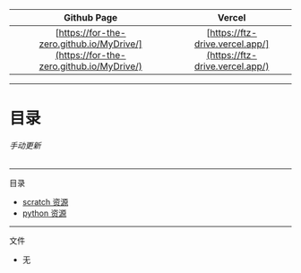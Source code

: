 Github Page | Vercel
:--: | :--:
[https://for-the-zero.github.io/MyDrive/](https://for-the-zero.github.io/MyDrive/) | [https://ftz-drive.vercel.app/](https://ftz-drive.vercel.app/)

---

# 目录
###### 手动更新

---

目录

- [scratch 资源](./scratch/l.md)
- [python 资源](./python/l.md)

---

文件

- 无
